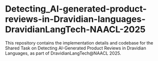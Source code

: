 # Detecting_AI-generated-product-reviews-in-Dravidian-languages-DravidianLangTech-NAACL-2025
This repository contains the implementation details and codebase for the Shared Task on Detecting AI-Generated Product Reviews in Dravidian Languages, as part of DravidianLangTech@NAACL 2025.
